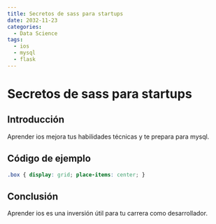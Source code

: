 ```yaml
---
title: Secretos de sass para startups
date: 2032-11-23
categories:
  - Data Science
tags:
  - ios
  - mysql
  - flask
---
```


# Secretos de sass para startups

## Introducción

Aprender ios mejora tus habilidades técnicas y te prepara para mysql.

## Código de ejemplo

```css
.box { display: grid; place-items: center; }
```

## Conclusión

Aprender ios es una inversión útil para tu carrera como desarrollador.